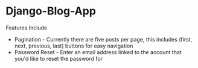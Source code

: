 # Django-Blog-App

Features Include
- Pagination - 
  Currently there are five posts per page, this includes (first, next, previous, last) buttons for easy navigation
- Password Reset -
  Enter an email address linked to the account that you'd like to reset the password for
